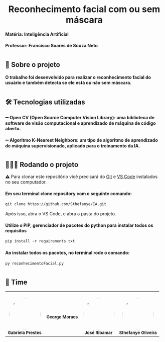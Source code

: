 <h1 align="center" > Reconhecimento facial com ou sem máscara </h1>

<div align = "start">
  <h4>Matéria: Inteligência Artificial </h4> 
  <h4>Professor: Francisco Soares de Souza Neto </h4>
</div>

<h1></h1>

<div>
    <h2> 💬 Sobre o projeto </h2>
    <h4> O trabalho foi desenvolvido para realizar o reconhecimento facial do usuário e também detecta se ele está ou não sem máscara.  </h4>
</div>

<h1></h1>

<div>
    <h2> 🛠 Tecnologias utilizadas </h2>
    <h4>  ➖ Open CV (Open Source Computer Vision Library): uma biblioteca de software de visão computacional e aprendizado de máquina de código aberto.</h4>
    <h4>  ➖ Algoritmo K-Nearest Neighbors: um tipo de algoritmo de aprendizado de máquina supervisionado, aplicado para o treinamento da IA. </h4>
</div>

<h1></h1>

<div>
    <h2> 👨🏽‍💻 Rodando o projeto</h2>

⚠️ Para clonar este repositório vicê precisará do <a href="https://github.com/">Git</a> e <a href="https://code.visualstudio.com/">VS Code</a> instalados no seu computador.

<h4>Em seu terminal clone repository com o seguinte comando: </h4>

```markdown
git clone https://github.com/Sthefanye/IA.git
```

Após isso, abra o VS Code, e abra a pasta do projeto.

<h4>  Utilize o PIP, gerenciador de pacotes do python para instalar todos os requisitos</h4>

```markdown 
pip install -r requirements.txt
```
</div>

<h4>  Ao instalar todos os pacotes, no terminal rode o comando: </h4>

```markdown 
py reconhecimentoFacial.py
```

<h1></h1>

<h2> 🤝 Time </h2>
<table>
<tr>
<td align="center"><br><img style="border-radius: 50%;" src="[https://github.com/Sthefanye/IA/blob/main/Docs/Team/Gabriela.png](https://github.com/Sthefanye/IA/blob/main/Docs/Team/Gabriela.png)" width="100px;" alt=""/><br /><sub><b>Gabriela Prestes</b></sub></a></td>
<td align="center"><br><img style="border-radius: 50%;" src="[https://github.com/Sthefanye/IA/blob/main/Docs/Team/Geeorge.png](https://github.com/Sthefanye/IA/blob/main/Docs/Team/Gabriela.png)” width="100px;" alt=""/><br /><sub><b>George Moraes</b></sub></a></td>
<td align="center"><br><img style="border-radius: 50%;" src="[https://github.com/Sthefanye/IA/blob/main/Docs/Team/Jose.png](https://github.com/Sthefanye/IA/blob/main/Docs/Team/Gabriela.png)" width="100px;" alt=""/><br /><sub><b>José Ribamar</b></sub></a></td>
<td align="center"><br><img style="border-radius: 50%;" src="[https://github.com/Sthefanye/IA/blob/main/Docs/Team/Sthefanye.png](https://github.com/Sthefanye/IA/blob/main/Docs/Team/Gabriela.png)" width="100px;" alt=""/><br /><sub><b>Sthefanye Oliveira</b></sub></a></td>
</tr>
</table>